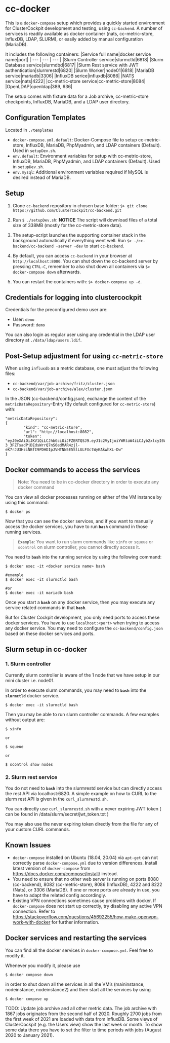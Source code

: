 # cc-docker

This is a `docker-compose` setup which provides a quickly started environment for ClusterCockpit development and testing, using `cc-backend`.
A number of services is readily available as docker container (nats, cc-metric-store, InfluxDB, LDAP, SLURM), or easily added by manual configuration (MariaDB).

It includes the following containers:
|Service full name|docker service name|port|
| --- | --- | --- |
|Slurm Controller service|slurmctld|6818|
|Slurm Database service|slurmdbd|6817|
|Slurm Rest service with JWT authentication|slurmrestd|6820|
|Slurm Worker|node01|6818|
|MariaDB service|mariadb|3306|
|InfluxDB serice|influxdb|8086|
|NATS service|nats|4222|
|cc-metric-store service|cc-metric-store|8084|
|OpenLDAP|openldap|389, 636|

The setup comes with fixture data for a Job archive, cc-metric-store checkpoints, InfluxDB, MariaDB, and a LDAP user directory.

## Configuration Templates

Located in `./templates`
* `docker-compose.yml.default`: Docker-Compose file to setup cc-metric-store, InfluxDB, MariaDB, PhpMyadmin, and LDAP containers (Default). Used in `setupDev.sh`.
* `env.default`: Environment variables for setup with cc-metric-store, InfluxDB, MariaDB, PhpMyadmin, and LDAP containers (Default). Used in `setupDev.sh`.
* `env.mysql`: Additional environment variables required if MySQL is desired instead of MariaDB.

## Setup

1. Clone `cc-backend` repository in chosen base folder: `$> git clone https://github.com/ClusterCockpit/cc-backend.git`

2. Run `$ ./setupDev.sh`:  **NOTICE** The script will download files of a total size of 338MB (mostly for the cc-metric-store data).

3. The setup-script launches the supporting container stack in the background automatically if everything went well. Run `$> ./cc-backend/cc-backend -server -dev` to start `cc-backend`.

4. By default, you can access `cc-backend` in your browser at `http://localhost:8080`. You can shut down the cc-backend server by pressing `CTRL-C`, remember to also shut down all containers via `$> docker-compose down` afterwards.

5. You can restart the containers with: `$> docker-compose up -d`.

## Credentials for logging into clustercockpit

Credentials for the preconfigured demo user are:
* User: `demo`
* Password: `demo`

You can also login as regular user using any credential in the LDAP user directory at `./data/ldap/users.ldif`.

## Post-Setup adjustment for using `cc-metric-store`

When using `influxdb` as a metric database, one must adjust the following files:
* `cc-backend/var/job-archive/fritz/cluster.json`
* `cc-backend/var/job-archive/alex/cluster.json`

In the JSON (cc-backend/config.json), exchange the content of the `metricDataRepository`-Entry (By default configured for `cc-metric-store`) with:
```
"metricDataRepository": 
{
        "kind": "cc-metric-store",
        "url": "http://localhost:8082",
        "token": "eyJ0eXAiOiJKV1QiLCJhbGciOiJFZERTQSJ9.eyJ1c2VyIjoiYWRtaW4iLCJyb2xlcyI6WyJST0xFX0FETUlOIiwiUk9MRV9BTkFMWVNUIiwiUk9MRV9VU0VSIl19.d-3_3FZTsadPjDEdsWrrQ7nS0edMAR4zjl-eK7rJU3HziNBfI9PDHDIpJVHTNN5E5SlLGLFXctWyKAkwhXL-Dw"      
}
```

## Docker commands to access the services

> Note: You need to be in cc-docker directory in order to execute any docker command

You can view all docker processes running on either of the VM instance by using this command:

```
$ docker ps
```

Now that you can see the docker services, and if you want to manually access the docker services, you have to run **`bash`** command in those running services.

> **`Example`**: You want to run slurm commands like `sinfo` or `squeue` or `scontrol` on slurm controller, you cannot directly access it.

You need to **`bash`** into the running service by using the following command:

```
$ docker exec -it <docker service name> bash

#example
$ docker exec -it slurmctld bash

#or
$ docker exec -it mariadb bash
```

Once you start a **`bash`** on any docker service, then you may execute any service related commands in that **`bash`**.

But for Cluster Cockpit development, you only need ports to access these docker services. You have to use `localhost:<port>` when trying to access any docker service. You may need to configure the `cc-backend/config.json` based on these docker services and ports.

## Slurm setup in cc-docker

### 1. Slurm controller

Currently slurm controller is aware of the 1 node that we have setup in our mini cluster i.e. node01.

In order to execute slurm commands, you may need to **`bash`** into the **`slurmctld`** docker service.

```
$ docker exec -it slurmctld bash
```

Then you may be able to run slurm controller commands. A few examples without output are:

```
$ sinfo

or

$ squeue

or 

$ scontrol show nodes
```

### 2. Slurm rest service

You do not need to **`bash`** into the slurmrestd service but can directly access the rest API via localhost:6820. A simple example on how to CURL to the slurm rest API is given in the `curl_slurmrestd.sh`.

You can directly use `curl_slurmrestd.sh` with a never expiring JWT token ( can be found in /data/slurm/secret/jwt_token.txt )

You may also use the never expiring token directly from the file for any of your custom CURL commands.

## Known Issues

* `docker-compose` installed on Ubuntu (18.04, 20.04) via `apt-get` can not correctly parse `docker-compose.yml` due to version differences. Install latest version of `docker-compose` from https://docs.docker.com/compose/install/ instead.
* You need to ensure that no other web server is running on ports 8080 (cc-backend), 8082 (cc-metric-store), 8086 (InfluxDB), 4222 and 8222 (Nats), or 3306 (MariaDB). If one or more ports are already in use, you have to adapt the related config accordingly.
* Existing VPN connections sometimes cause problems with docker. If `docker-compose` does not start up correctly, try disabling any active VPN connection. Refer to https://stackoverflow.com/questions/45692255/how-make-openvpn-work-with-docker for further information.

## Docker services and restarting the services

You can find all the docker services in `docker-compose.yml`. Feel free to modify it.

Whenever you modify it, please use

```
$ docker compose down
```

in order to shut down all the services in all the VM’s (maininstance, nodeinstance, nodeinstance2) and then start all the services by using

```
$ docker compose up
```



TODO: Update job archive and all other metric data.
The job archive with 1867 jobs originates from the second half of 2020.
Roughly 2700 jobs from the first week of 2021 are loaded with data from InfluxDB.
Some views of ClusterCockpit (e.g. the Users view) show the last week or month.
To show some data there you have to set the filter to time periods with jobs (August 2020 to January 2021).